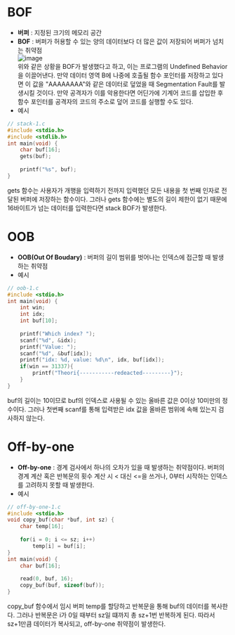 # BOF
* **버퍼** : 지정된 크기의 메모리 공간
* **BOF** :  버퍼가 허용할 수 있는 양의 데이터보다 더 많은 값이 저장되어 버퍼가 넘치는 취약점   
![image](https://user-images.githubusercontent.com/59531805/78787353-30b71d00-79e5-11ea-9b85-1bdc81105272.png)   
위와 같은 상황을 BOF가 발생했다고 하고, 이는 프로그램의 Undefined Behavior을 이끌어낸다.
만약 데이터 영역 B에 나중에 호출될 함수 포인터를 저장하고 있다면 이 값을 "AAAAAAAA"와 같은 데이터로 덮었을 때 Segmentation Fault를 발생시킬 것이다. 만약 공격자가 이를 악용한다면 어딘가에 기계어 코드를 삽입한 후 함수 포인터를 공격자의 코드의 주소로 덮어 코드를 실행할 수도 있다.
* 예시
``` C
// stack-1.c
#include <stdio.h>
#include <stdlib.h>
int main(void) {
    char buf[16];
    gets(buf);
    
    printf("%s", buf);
}
```
gets 함수는 사용자가 개행을 입력하기 전까지 입력했던 모든 내용을 첫 번째 인자로 전달된 버퍼에 저장하는 함수이다. 그러나 gets 함수에는 별도의 길이 제한이 없기 때문에 16바이트가 넘는 데이터를 입력한다면 stack BOF가 발생한다.

# OOB
* **OOB(Out Of Boudary)** : 버퍼의 길이 범위를 벗어나는 인덱스에 접근할 때 발생하는 취약점
* 예시
``` C
// oob-1.c
#include <stdio.h>
int main(void) {
    int win;
    int idx;
    int buf[10];
    
    printf("Which index? ");
    scanf("%d", &idx);
    printf("Value: ");
    scanf("%d", &buf[idx]);
    printf("idx: %d, value: %d\n", idx, buf[idx]);
    if(win == 31337){
        printf("Theori{-----------redeacted---------}");
    }
}
```
buf의 길이는 10이므로 buf의 인덱스로 사용될 수 있는 올바른 값은 0이상 10미만의 정수이다. 그러나 첫번째 scanf를 통해 입력받은 idx 값을 올바른 범위에 속해 있는지 검사하지 않는다.

# Off-by-one
* **Off-by-one** : 경계 검사에서 하나의 오차가 있을 때 발생하는 취약점이다. 버퍼의 경계 계산 혹은 반복문의 횟수 계산 시 < 대신 <=을 쓰거나, 0부터 시작하는 인덱스를 고려하지 못할 때 발생한다.
* 예시
``` C
// off-by-one-1.c
#include <stdio.h>
void copy_buf(char *buf, int sz) {
    char temp[16];
    
    for(i = 0; i <= sz; i++)
        temp[i] = buf[i];
}
int main(void) {
    char buf[16];
    
    read(0, buf, 16);
    copy_buf(buf, sizeof(buf));
}
```
copy_buf 함수에서 임시 버퍼 temp를 할당하고 반복문을 통해 buf의 데이터를 복사한다. 그러나 반복문은 i가 0일 때부터 sz일 떄까지 총 sz+1번 반복하게 된다. 따라서 sz+1만큼 데이터가 복사되고, off-by-one 취약점이 발생한다.
